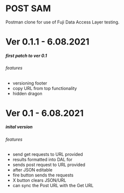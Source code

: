 # POST SAM
Postman clone for use of Fuji Data Access Layer testing.

# Ver 0.1.1 - 6.08.2021
##### first patch to ver 0.1
###### features
- versioning footer
- copy URL from top functionality
- hidden dragon

# Ver 0.1 - 6.08.2021
##### inital version
###### features
- send get requests to URL provided
- results formatted into DAL for
- sends post request to URL provided
- after JSON editable
- fire button sends the requests
- X button clears JSON/URL
- can sync the Post URL with the Get URL

